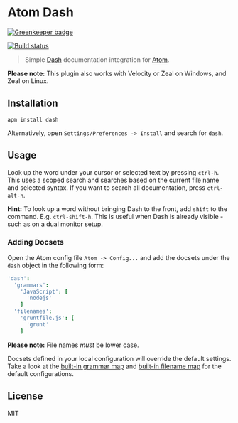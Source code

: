 # Atom Dash

[![Greenkeeper badge](https://badges.greenkeeper.io/blakeembrey/atom-dash.svg)](https://greenkeeper.io/)

[![Build status][travis-image]][travis-url]

> Simple [Dash](http://kapeli.com/dash) documentation integration for [Atom](https://atom.io/packages/dash).

**Please note:** This plugin also works with Velocity or Zeal on Windows, and Zeal on Linux.

## Installation

```
apm install dash
```

Alternatively, open `Settings/Preferences -> Install` and search for `dash`.

## Usage

Look up the word under your cursor or selected text by pressing `ctrl-h`. This uses a scoped search and searches based on the current file name and selected syntax. If you want to search all documentation, press `ctrl-alt-h`.

**Hint:** To look up a word without bringing Dash to the front, add `shift` to the command. E.g. `ctrl-shift-h`. This is useful when Dash is already visible - such as on a dual monitor setup.

### Adding Docsets

Open the Atom config file `Atom -> Config...` and add the docsets under the `dash` object in the following form:

```cson
'dash':
  'grammars':
    'JavaScript': [
      'nodejs'
    ]
  'filenames':
    'gruntfile.js': [
      'grunt'
    ]
```

**Please note:** File names _must_ be lower case.

Docsets defined in your local configuration will override the default settings. Take a look at the [built-in grammar map](https://github.com/blakeembrey/atom-dash/blob/master/lib/grammar-map.coffee) and [built-in filename map](https://github.com/blakeembrey/atom-dash/blob/master/lib/filename-map.coffee) for the default configurations.

## License

MIT

[travis-image]: https://img.shields.io/travis/blakeembrey/atom-dash.svg?style=flat
[travis-url]: https://travis-ci.org/blakeembrey/atom-dash
